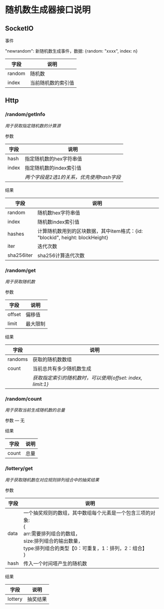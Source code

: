 # 随机数生成器接口说明

## SocketIO

事件

"newrandom": 新随机数生成事件，数据: {random: "xxxx", index: n}

| 字段   | 说明               |
| ------ | ------------------ |
| random | 随机数             |
| index  | 当前随机数的索引值 |

## Http

### /random/getInfo

*用于获取指定随机数的计算源*

参数

| 字段  | 说明                                     |
| ----- | ---------------------------------------- |
| hash  | 指定随机数的hex字符串值                  |
| index | 指定随机数的index索引值                  |
|       | *两个字段是2选1的关系，优先使用hash字段* |

结果

| 字段       | 说明                                                         |
| ---------- | ------------------------------------------------------------ |
| random     | 随机数hex字符串值                                            |
| index      | 随机数index索引值                                            |
| hashes     | 计算随机数用到的区块数据，其中item格式：{id: "blockid", height: blockHeight} |
| iter       | 迭代次数                                                     |
| sha256iter | sha256计算迭代次数                                           |

### /random/get

*用于获取随机数*

参数

| 字段   | 说明     |
| ------ | -------- |
| offset | 偏移值   |
| limit  | 最大限制 |

结果

| 字段    | 说明                                                       |
| ------- | ---------------------------------------------------------- |
| randoms | 获取的随机数数组                                           |
| count   | 当前总共有多少随机数生成                                   |
|         | *获取指定索引的随机数时，可以使用{offset: index, limit:1}* |

### /random/count

*用于获取当前生成随机数的总量*

参数 — 无

结果

| 字段  | 说明 |
| ----- | ---- |
| count | 总量 |

### /lottery/get

*用于获取随机数在对应规则排列组合中的抽奖结果*

参数 

| 字段   | 说明     |
| ------ | -------- |
| data | 一个抽奖规则的数组，其中数组每个元素是一个包含三项的对象:<br />{<br />arr:需要排列组合的数组，<br />size:排列组合的输出数量，<br />type:排列组合的类型【0：可重复，1：排列，2：组合】<br />} |
| hash  | 传入一个时间塔产生的随机数 |

结果

| 字段  | 说明 |
| ----- | ---- |
| lottery | 抽奖结果 |
